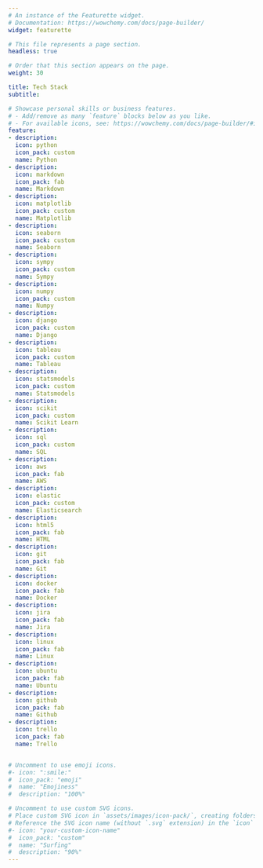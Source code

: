 ```yaml
---
# An instance of the Featurette widget.
# Documentation: https://wowchemy.com/docs/page-builder/
widget: featurette

# This file represents a page section.
headless: true

# Order that this section appears on the page.
weight: 30

title: Tech Stack
subtitle:

# Showcase personal skills or business features.
# - Add/remove as many `feature` blocks below as you like.
# - For available icons, see: https://wowchemy.com/docs/page-builder/#icons
feature:
- description:
  icon: python
  icon_pack: custom
  name: Python
- description:
  icon: markdown
  icon_pack: fab
  name: Markdown
- description:
  icon: matplotlib
  icon_pack: custom
  name: Matplotlib
- description:
  icon: seaborn
  icon_pack: custom
  name: Seaborn
- description:
  icon: sympy
  icon_pack: custom
  name: Sympy
- description:
  icon: numpy
  icon_pack: custom
  name: Numpy
- description:
  icon: django
  icon_pack: custom
  name: Django
- description:
  icon: tableau
  icon_pack: custom
  name: Tableau
- description:
  icon: statsmodels
  icon_pack: custom
  name: Statsmodels
- description:
  icon: scikit
  icon_pack: custom
  name: Scikit Learn
- description:
  icon: sql
  icon_pack: custom
  name: SQL
- description:
  icon: aws
  icon_pack: fab
  name: AWS
- description:
  icon: elastic
  icon_pack: custom
  name: Elasticsearch
- description:
  icon: html5
  icon_pack: fab
  name: HTML
- description:
  icon: git
  icon_pack: fab
  name: Git
- description:
  icon: docker
  icon_pack: fab
  name: Docker
- description:
  icon: jira
  icon_pack: fab
  name: Jira
- description:
  icon: linux
  icon_pack: fab
  name: Linux
- description:
  icon: ubuntu
  icon_pack: fab
  name: Ubuntu
- description:
  icon: github
  icon_pack: fab
  name: Github
- description:
  icon: trello
  icon_pack: fab
  name: Trello


# Uncomment to use emoji icons.
#- icon: ":smile:"
#  icon_pack: "emoji"
#  name: "Emojiness"
#  description: "100%"  

# Uncomment to use custom SVG icons.
# Place custom SVG icon in `assets/images/icon-pack/`, creating folders if necessary.
# Reference the SVG icon name (without `.svg` extension) in the `icon` field.
#- icon: "your-custom-icon-name"
#  icon_pack: "custom"
#  name: "Surfing"
#  description: "90%"
---
```

<script src='https://codepen.io/juliangarnier/pen/yMLaRG'></script>
<script src='https://cdn.jsdelivr.net/npm/animejs@3.0.1/lib/anime.min.js'></script>

<div class="anim">
  <svg xmlns="http://www.w3.org/2000/svg" viewBox="0 0 1100 800"><g fill="none" fill-rule="evenodd"><path stroke="#31B495" d="M781.02 488.77v69.78c0 1.08-.88 1.96-1.97 1.96l-135.12-.04c-1.09 0-2.6.62-3.38 1.39l-39.23 38.96a5.52 5.52 0 0 1-3.37 1.4h-75.38a1.97 1.97 0 0 1-1.97-1.97v-33.5"/><path stroke="#F4D21F" d="M674.88 355.57l45.54-45.24a5.42 5.42 0 0 0 1.39-3.35l-.06-10.38c0-1.08-.63-2.58-1.4-3.35l-43.38-43.07a1.94 1.94 0 0 1 0-2.77l82.83-82.25a5.52 5.52 0 0 1 3.37-1.4l44.94.1c1.08 0 2.6-.62 3.37-1.37L952.5 22.65"/><path stroke="#1AACA8" d="M507-76.68v265.47a4 4 0 0 0 4 3.99H566c1.08 0 1.97.88 1.97 1.96v147.5c0 1.08-.63 2.59-1.4 3.35l-47.9 47.4a5.45 5.45 0 0 0-1.4 3.34c0 2.25.64 3.76 1.4 4.53l53.82 53.26c.77.76 1.76 1.39 2.19 1.39.43 0 .79.88.79 1.96v70.17c0 1.07-.89 1.96-1.97 1.96l-85.81-.04c-1.09 0-2.6.62-3.38 1.39l-1.55 1.54a5.52 5.52 0 0 1-3.38 1.4h-9.29"/><path stroke="#1F8C43" d="M8 127.82v391.06a4.04 4.04 0 0 0 4 4.04L140.8 524"/><path stroke="#1AA5D0" d="M894.01 374l49.8-49.44a5.52 5.52 0 0 1 3.37-1.4h92.41c1.09 0 2.6.63 3.38 1.4l27.18 26.99"/><path stroke="#1AA5D0" d="M894.01 374l49.8-49.44a5.52 5.52 0 0 1 3.37-1.4h92.41c1.09 0 2.6.63 3.38 1.4l27.18 26.99"/><path stroke="#1F8C43" d="M755.16 213.9l70.82.04c1.08 0 2.6-.63 3.37-1.4l91.61-90.97a5.52 5.52 0 0 1 3.37-1.39h77.07l-71.29-72.13a5.45 5.45 0 0 1-1.4-3.35V16.87"/><path stroke="#9DCA40" d="M261.78-52.44l11.16 11.08c.77.77 1.4 2.28 1.4 3.35V-5L156.7 111.03l-85.4 84.8a5.45 5.45 0 0 0-1.4 3.35v100.67c0 1.08.89 1.96 1.97 1.96h50.4c1.09 0 1.98.88 1.98 1.96l.07 26.92c0 1.07.9 1.96 1.98 1.96l335.73.13c1.09 0 1.98.88 1.98 1.96v36.79l-42.99 43.78a5.52 5.52 0 0 1-3.37 1.4H385.2"/><path stroke="#DA5A98" d="M564.8 549.64v17.76c0 1.08-.64 2.59-1.4 3.35L382.28 750.6a5.52 5.52 0 0 1-3.38 1.39h-109.1c-1.09 0-1.97.88-1.97 1.96v23.37c0 1.07-.9 1.96-1.98 1.96h-83.54c-1.08 0-1.97.88-1.97 1.96v45.8c0 1.07.89 1.95 1.97 1.95h29.89c1.08 0 1.97.88 1.97 1.96v51.07c0 1.08.63 2.59 1.4 3.35l10.32 10.25c.77.76 2.29 1.39 3.37 1.39h111.77c1.09 0 1.34.62.57 1.39M482.82 656H630.9"/><path stroke="#E5683E" d="M440.53 245.87l-31.7 31.48a5.52 5.52 0 0 1-3.37 1.39h-62.37c-1.09 0-2.6.62-3.38 1.39l-2.68 3.66-264.59.02c-1.08 0-2.6-.63-3.37-1.4l-47.3-46.97a5.52 5.52 0 0 0-3.37-1.39h-57.47l-1.12-34.61c0-1.08-.63-2.59-1.4-3.35l-66.54-65.94"/><path stroke="#9F83B6" d="M705.31 221.73h7.83c1.09 0 2.6.63 3.37 1.4l45.8 45.6c.78.76 1.4 2.27 1.4 3.35v13.94c0 1.08.46 1.96 1.03 1.98.56 0 1.03.9 1.03 1.98v10.77l-.15 110.84c0 1.08-.89 1.96-1.98 1.96H628.32c-1.08 0-2.6-.63-3.37-1.4l-12.2-12.12a5.52 5.52 0 0 0-3.38-1.39h-46.18a2 2 0 0 0-2 1.96l-.17 26.74c0 1.08-.63 2.59-1.4 3.35l-8.82 8.76a5.52 5.52 0 0 1-3.37 1.39l-26.65-.06c-1.09 0-2.6.62-3.38 1.39l-48.1 47.78a5.52 5.52 0 0 1-3.38 1.39h-16.37l-79.45-.02c-1.09 0-2.6.63-3.36 1.39L220.71 639.06a5.47 5.47 0 0 1-3.35 1.4H31.06"/><path stroke="#BC6D21" d="M145.43 99.41L289.6 243.5c.77.76 2.29 1.39 3.37 1.39h146.76c1.09 0 2.6.62 3.38 1.39l31.93 31.71c.77.77 1.4 2.27 1.4 3.35V474.1c0 1.08-.63 2.59-1.4 3.35l-7.6 7.54a5.52 5.52 0 0 1-3.36 1.4h-20.62l-20.67 20.97-2.78 2.78L289.37 640a5.45 5.45 0 0 0-1.4 3.35l.16 177.85"/><path stroke="#DA1817" d="M318.82 380.62h94.88c1.09 0 2.6.63 3.38 1.39l14.97 14.87c.77.76 2.29 1.39 3.37 1.39h72.99c1.08 0 2.6.63 3.35 1.39l58.57 58.53c.77.77 2.27 1.4 3.35 1.4h103.37c1.08 0 1.97-.89 1.97-1.97v-14.7c0-1.09-.89-1.97-1.97-1.97l-6.7.02H630.1a1.97 1.97 0 0 1-1.97-1.96v-57c0-1.08-.63-2.59-1.4-3.35l-14.58-14.48a5.45 5.45 0 0 1-1.4-3.35v-17.3c0-1.07-.63-2.58-1.4-3.34L597 327.92a5.52 5.52 0 0 0-3.37-1.39h-17.4c-1.09 0-2.6-.62-3.38-1.39l-41.8-41.5a5.52 5.52 0 0 0-3.37-1.4h-41.34"/><path stroke="#9F9FA0"/><path stroke="#74BB63" d="M855.2 194.4h59.84c1.09 0 1.97.89 1.97 1.96v28.74c0 1.08.64 2.59 1.4 3.35l50.96 50.6c.77.76 1.4 2.27 1.4 3.35v101.47l105.2 104.27"/><path stroke="#DA5A98" d="M638.46 305.73L651 293.29c.77-.74.77-2 0-2.76l-31.35-31.13c-.76-.74-.76-2 0-2.76l18.53-18.4a5.52 5.52 0 0 1 3.37-1.39l160.41-.2 423.37 1.2c1.08 0 1.97.89 1.97 1.96v71.5"/><path stroke="#BC6D21" d="M438.61 486.03h-18.54c-1.08 0-2.6-.63-3.37-1.4l-74.94-74.41a5.52 5.52 0 0 0-3.37-1.4h-38.57c-1.08 0-2.6-.62-3.37-1.38l-47-46.68-36.58-.04-57 71.59a5.45 5.45 0 0 0-1.4 3.35v23.9"/><path stroke="#74BB63" d="M882.06 358.97l-46.92 46.6a5.52 5.52 0 0 1-3.38 1.39h-94.64c-1.09 0-2.6-.63-3.38-1.4l-30.6-30.33a5.52 5.52 0 0 0-3.36-1.4l-34.94.04c-1.08 0-2.6.63-3.37 1.4l-29.57 29.36a5.52 5.52 0 0 1-3.37 1.39l-14.55-14.35a5.63 5.63 0 0 0-3.42-1.4l-156.97-.25c-1.11 0-2.65.63-3.43 1.4l-27.85 27.61a5.52 5.52 0 0 1-3.38 1.4H-23.82l-88.65.2-12.44 12.35"/><path stroke="#2283BC" d="M292.9 643.74l59.56-59.12a5.52 5.52 0 0 1 3.37-1.39h23.93c1.08 0 2.6-.63 3.37-1.39l46.53-46.21a5.52 5.52 0 0 1 3.38-1.4h33.53l153.67-.01c1.08 0 1.97-.88 1.97-1.96V420.01c0-1.07-.63-2.58-1.4-3.35l-38.64-38.37a5.45 5.45 0 0 1-1.4-3.35v-51.52c0-1.08-.64-2.59-1.4-3.35L468.91 210.39a5.52 5.52 0 0 0-3.38-1.4l-180.49.2"/><path stroke="#DA5A98" d="M484.13 548.71h-37.09c-1.08 0-2.6.63-3.37 1.4l-69.02 68.54c-.77.76-.77 2 0 2.76l28.09 27.78c.77.76 2.29 1.39 3.37 1.39h62.41"/><path stroke="#31B495" d="M520.82 561.7v-4.74c0-1.08-.89-1.96-1.98-1.96h-13.21c-1.09 0-2.6-.62-3.37-1.39l-43.36-42.88a5.45 5.45 0 0 1-1.4-3.35v-190.4c0-1.08.63-2.6 1.4-3.36l20.89-20.74a5.45 5.45 0 0 0 1.4-3.35v-95.4c0-1.08-.63-2.58-1.4-3.35L292.4 4.7l-.6-40.88c0-1.08-.62-2.58-1.4-3.35L278.8-51.07"/><path stroke="#1EB2D8" d="M275.76 745h99.28c1.09 0 2.6-.63 3.38-1.4l174.33-172.75a5.52 5.52 0 0 1 3.38-1.4h46.75c1.08 0 2.6-.62 3.35-1.38l51.47-51.46a5.42 5.42 0 0 0 1.38-3.35V311.29c0-1.07-.63-2.58-1.4-3.35l-51.84-51.3a5.52 5.52 0 0 0-3.38-1.4h-17.95a1.97 1.97 0 0 1-1.97-1.95v-44.47c0-1.07-.89-1.96-1.97-1.96h-88.63a1.97 1.97 0 0 1-1.97-1.96v-19.2c0-1.07-.64-2.58-1.4-3.34L309.87 4.92"/><path stroke="#F4D21F" d="M1002.65 123.83H926.5c-1.08 0-2.6.62-3.37 1.39l-92.28 91.46a5.52 5.52 0 0 1-3.37 1.39l-131.87-.08c-1.09 0-2.6.63-3.37 1.37l-51.9 51.19c-.77.76-.77 2 0 2.76l21.22 21.1c.77.76 1.4 2.27 1.4 3.35v15.69"/><path stroke="#BE2F39" d="M672.51 437.64h54.25c1.08 0 2.6.63 3.37 1.4l49.04 48.7c.77.76 2.29 1.38 3.37 1.38h45.16c1.08 0 2.6-.62 3.37-1.39L914.39 405a5.52 5.52 0 0 1 3.37-1.4h42.22c1.08 0 2.6.63 3.37 1.4l100.8 100.1"/><path stroke="#E5683E" d="M672.51 434.31h55.63c1.08 0 2.6.63 3.37 1.4l49.14 48.8c.77.76 2.29 1.38 3.37 1.38l41.9-.04c1.08 0 2.6-.62 3.37-1.39l62.08-61.68a5.45 5.45 0 0 0 1.4-3.35l-.1-268.18c0-1.08-.63-2.59-1.4-3.35l-99.8-99.28a5.52 5.52 0 0 0-3.37-1.39H422.62c-1.08 0-2.6.63-3.37 1.4L260.28 206.3a5.52 5.52 0 0 1-3.38 1.39H127.3c-1.08 0-2.6.62-3.37 1.39l-36.71 36.45a5.45 5.45 0 0 0-1.4 3.35v185.1"/><path stroke="#1EB2D8" d="M410.1 713.73l17.53 17.42c.77.76 2.29 1.39 3.37 1.39h42.02c1.09 0 2.6-.63 3.37-1.4l26.02-25.83 123.2-.31"/><path/><path stroke="#2283BC" d="M307.34 907.08c.77-.77.52-1.4-.57-1.4H108.29a1.97 1.97 0 0 1-1.98-1.95V743.59c0-1.08.9-1.96 1.98-1.96h264.38c1.09 0 2.6-.63 3.38-1.4l23.75-23.58c.77-.76.77-2 0-2.76l-80.84-80.1c-.77-.76-.51-1.4.57-1.4h137.53c1.09 0 2.6-.62 3.38-1.38l53.63-53.26a5.52 5.52 0 0 1 3.37-1.4l88.57-.2c1.09 0 2.6-.62 3.38-1.38l55.6-55.22a5.45 5.45 0 0 0 1.4-3.35V409.93c0-1.08.9-1.96 1.98-1.96h29c1.08 0 2.6-.63 3.37-1.4l43.32-43.01a5.52 5.52 0 0 1 3.37-1.4h6.11c1.09 0 2.6-.62 3.38-1.38l53.12-52.76a5.52 5.52 0 0 1 3.37-1.39h13.6c1.08 0 2.6.63 3.37 1.4L892.79 370c.77.77 2.29 1.4 3.37 1.4h74.06c1.08 0 2.6.62 3.37 1.38l93.97 93.5"/><path stroke="#E6632A" d="M647.56 429.46v-33.62c0-1.08-.63-2.59-1.4-3.35l-31.45-31.22a5.52 5.52 0 0 0-3.37-1.4h-36.87c-1.08 0-2.6.63-3.37 1.4l-74.35 73.83a5.52 5.52 0 0 1-3.37 1.39H440.9a1.97 1.97 0 0 1-1.98-1.96v-71.5c0-1.08-.88-1.96-1.97-1.96H9.3c-1.08 0-2.6.63-3.37 1.4l-37.9 37.62a5.52 5.52 0 0 1-3.37 1.4h-57c-1.1 0-2.61.62-3.38 1.38l-13.2 13.1a5.52 5.52 0 0 1-3.37 1.4h-13.2"/><path stroke="#F4D21F" d="M219.9 357h144.49l76.54.13c1.08 0 1.97.88 1.97 1.96v71.7c0 1.08.89 1.96 1.97 1.96h46.36c1.08 0 2.6-.63 3.37-1.4l74.35-74a5.52 5.52 0 0 1 3.37-1.4h192.33c1.09 0 2.6-.62 3.37-1.38l43.58-43.28a5.52 5.52 0 0 1 3.37-1.39h10.6c1.08 0 2.6.63 3.37 1.4l62.65 62.2c.77.77 2.29 1.4 3.37 1.4h73.87c1.09 0 2.6.63 3.38 1.4l94.12 93.47 9.27.57c.84 0 2.17-.62 2.93-1.39l104.08-89.36a1.97 1.97 0 0 1 2.78 0l6.3 6.25"/><path stroke="#9DCA40" d="M599.92 564.19a6.6 6.6 0 0 0 4.04-1.67l47.94-47.6a6.5 6.5 0 0 0 1.67-4.01V313.84c0-1.3-.75-3.1-1.67-4.02l-47.94-47.6a6.6 6.6 0 0 0-4.04-1.66h-97.84a6.6 6.6 0 0 0-4.05 1.66l-47.93 47.6a6.5 6.5 0 0 0-1.68 4.02v197.07c0 1.29.75 3.1 1.68 4.01l47.93 47.6a6.6 6.6 0 0 0 4.05 1.67h97.84z"/><path stroke="#1EB2D8" d="M648.25 527.17v33.3c0 1.08-.63 2.58-1.4 3.35l-87.37 86.76c-.77.76-.51 1.39.57 1.39h70.82"/><path stroke="#BC6D21" d="M476.04 273.32v-18.86c0-1.08-.63-2.59-1.4-3.35l-30.9-30.68a5.52 5.52 0 0 0-3.37-1.4H274.62"/><path stroke="#9F83B6" d="M923.43 372.6V119.09c0-1.07-.64-2.58-1.4-3.34L757.4-47.74a5.52 5.52 0 0 0-3.37-1.39H351.57c-1.09 0-2.6.63-3.38 1.4L310.5-10.3"/><path stroke="#ED8E3F" d="M317-49.77L304.42-37.3a5.58 5.58 0 0 0-1.42 3.35l-.36 21.45a5.3 5.3 0 0 0 1.36 3.35L493.36 178.9c.77.76 1.4 2.27 1.4 3.35v18.41c0 1.08.89 1.96 1.97 1.96h87.86c1.09 0 1.98.88 1.98 1.96v34.67c0 1.08.88 1.96 1.97 1.96h23.3c1.08 0 2.6.63 3.37 1.4l46.16 45.83c.77.77 1.4 2.28 1.4 3.35v138.64l.07 84.4c0 1.08-.63 2.6-1.38 3.35l-53.63 53.27a5.52 5.52 0 0 1-3.37 1.39H557.9c-1.08 0-2.6.63-3.37 1.39L380.57 746.98a5.52 5.52 0 0 1-3.38 1.39H112.47c-1.09 0-1.97.88-1.97 1.96v93.24c0 1.08-.9 1.96-1.98 1.96h-224.54"/><path stroke="#DA5A98" d="M415.07 612.97l63.3-62.86a5.52 5.52 0 0 1 3.37-1.4h124.67c1.08 0 2.6-.6 3.37-1.37l28.23-27.83a5.35 5.35 0 0 0 1.4-3.33V478.2c0-1.07.89-1.96 1.97-1.96H694c1.09 0 1.97-.88 1.97-1.95v-52.11c0-1.08.64-2.59 1.4-3.35l29.57-29.37a5.45 5.45 0 0 0 1.4-3.35v-76c0-1.08.9-1.96 1.98-1.96h37.9a4 4 0 0 0 4-4v-29.3c0-1.08.63-2.59 1.4-3.35l35.35-35"/><path stroke="#1AA5D0" d="M893.1 374.7L847.5 420a5.52 5.52 0 0 1-3.37 1.38H618.66c-1.09 0-2.6-.62-3.37-1.39l-81.65-81.08a5.52 5.52 0 0 0-3.37-1.39H384.49c-1.08 0-2.6.63-3.37 1.4l-17.14 17.02"/><path stroke="#55B549" d="M288.52 640.2h-46.9c-1.09 0-1.98.88-1.98 1.95v26.65c0 1.07-.89 1.95-1.97 1.95h-89.32"/><path stroke="#D3C452" d="M281.34 229.6l9.65 9.59c.77.76 2.29 1.39 3.37 1.39l146.76-.2c1.09 0 2.6.63 3.38 1.37l115.95 114c.77.76.77 1.99 0 2.75l-37.2 37.05a1.96 1.96 0 0 0 0 2.78l49.62 49.28c.77.77 2.3 1.4 3.38 1.4h138.28c1.08 0 2.6.62 3.37 1.39l37.26 37c.77.76 2.3 1.4 3.38 1.4h21.7"/><path stroke="#9DCA40" d="M-116.02 841.87h216.77c1.09 0 1.97-.89 1.97-1.96v-99.83c0-1.08.9-1.96 1.98-1.96h266.24c1.08 0 2.6-.62 3.37-1.39l20.18-20.04c.77-.76.77-2.02 0-2.76l-78.7-78.2a5.45 5.45 0 0 1-1.4-3.35v-1.57c0-1.07.88-1.96 1.97-1.96l139.22.02c1.09 0 2.6-.62 3.38-1.39l53.7-53.48a4.86 4.86 0 0 1 2.8-1.39c.76 0 1.41-.88 1.41-1.96v-6.62"/><path stroke="#B00D7C" d="M317.92 257.82l73.16 72.65c.77.77 1.4 2.27 1.4 3.35v45.25c0 1.08.63 2.59 1.4 3.35l12.02 11.93c.77.77 2.28 1.4 3.37 1.4h9.86c1.09 0 2.6-.63 3.38-1.4l6.29-6.25a5.52 5.52 0 0 1 3.37-1.39h85.81c1.08 0 2.6-.62 3.37-1.39l63.1-62.66a5.52 5.52 0 0 1 3.38-1.4h161.56c1.08 0 1.97.89 1.97 1.96v178.66c0 1.07-.63 2.58-1.4 3.35l-11.42 11.34a5.52 5.52 0 0 1-3.38 1.39H529.03a1.97 1.97 0 0 1-1.98-1.96v-73.07c0-1.07-.88-1.96-1.97-1.96h-88.26a1.97 1.97 0 0 1-1.97-1.95V406.5c0-1.08-.89-1.96-1.97-1.96-1.99 0-3.5-.63-4.28-1.4l-7.44-7.38"/><path stroke="#DA5A98" d="M650.42-78.35v211.36c0 1.08.63 2.59 1.4 3.35l46.73 46.4c.77.77 1.4 2.28 1.4 3.36v35.79l-2.49-.14c-.75 0-1.97.63-2.74 1.4l-18.32 18.19a5.45 5.45 0 0 0-1.4 3.35v116.95c0 1.07.63 2.58 1.38 3.35l46.53 46.58a5.42 5.42 0 0 1 1.38 3.35l-.02 30.34c0 1.08-.63 2.59-1.4 3.35l-4.91 4.88a5.52 5.52 0 0 1-3.37 1.4H599.52c-1.08 0-1.97.87-1.97 1.95v36c0 1.08-.89 1.96-1.97 1.96h-92.71c-1.09 0-2.6.63-3.38 1.4l-19.58 19.45a5.52 5.52 0 0 1-3.38 1.39h-63.61"/><path stroke="#1EB2D8" d="M281.48 745v84.33c0 1.08-.89 1.96-1.97 1.96h-57.48c-1.09 0-1.98.88-1.98 1.96v10.36c0 1.08-.88 1.96-1.97 1.96H110.52"/><path stroke="#F5C739" d="M10.95 362.32l113.4 112.62c.78.77 2.3 1.4 3.38 1.4h36.12c1.08 0 2.6.62 3.37 1.38l205.45 204.03c.77.76 2.29 1.39 3.37 1.39l62.74.03h29.53c1.09 0 2.6.63 3.37 1.4l16.36 16.23c.77.77 2.29 1.4 3.37 1.4h134.34"/><path stroke="#31B495" d="M275.82 590.44l24.44-24.27a5.52 5.52 0 0 1 3.37-1.4h121.52c1.08 0 2.6.63 3.37 1.4l34.32 34.08c.77.77 2.3 1.4 3.38 1.4h54.36"/><path stroke="#AD7D20" d="M633.41 278.74l-21.36-21.22a5.45 5.45 0 0 1-1.4-3.35V-78.58"/><path stroke="#1F8C43" d="M754.4 192.02v20.11c0 1.08-.9 1.96-1.98 1.96h-94.49c-1.08 0-2.6.63-3.37 1.4l-50.28 49.93a5.45 5.45 0 0 0-1.4 3.35v56.41c0 1.08.63 2.59 1.4 3.35l10.63 10.56c.77.76 1.4 2.27 1.4 3.35v121.45c0 1.08-.89 1.96-1.97 1.96H429.6c-1.08 0-2.6-.62-3.37-1.39l-21.2-21.06-15.77 14.8a5.52 5.52 0 0 1-3.37 1.38H282.15c-1.08 0-2.6.63-3.37 1.37l-62.1 61.3a5.5 5.5 0 0 1-3.37 1.37h-69.85c-1.09 0-2.6.63-3.37 1.4l-68.22 67.73a5.52 5.52 0 0 1-3.37 1.4H34.1c-1.09 0-2.6.62-3.38 1.38l-61.64 61.22a5.45 5.45 0 0 0-1.4 3.35v98.02c0 1.08-.89 1.96-1.97 1.96h-30.76c-1.08 0-2.6.63-3.37 1.4l-48.29 47.95"/><path stroke="#74BB63" d="M184.55 422.03v34.09c0 1.07-.63 2.58-1.4 3.35l-56.48 55.88a5.52 5.52 0 0 1-3.37 1.4H-34.6"/><path stroke="#E5683E" d="M980.12 416.59l-15.05-14.95a5.52 5.52 0 0 0-3.38-1.4h-46.04c-1.08 0-2.6.63-3.37 1.4l-14.5 14.4c-.77.76-1.4.5-1.4-.57v-34.93c0-1.08-.63-2.58-1.4-3.35l-2.48-2.47"/><path stroke="#DA5A98" d="M826.77 238.25v54.43c0 1.08.63 2.59 1.4 3.35l86.38 85.78c.77.77 2.29 1.4 3.37 1.4h98.61c1.09 0 2.6-.63 3.36-1.4l22.6-22.8a5.47 5.47 0 0 1 3.36-1.39h106.38c1.08 0 1.97-.88 1.97-1.96l.04-95.24c0-1.08.89-1.96 1.97-1.96h39.02c1.09 0 1.97.88 1.97 1.96v48.1"/><path stroke="#E6632A" d="M12.87 361.05h-5c-1.1 0-2.61-.63-3.38-1.4l-17.72-17.58a5.52 5.52 0 0 0-3.37-1.4h-16.9c-1.09 0-2.6-.62-3.38-1.38l-55.64-55.26a5.52 5.52 0 0 0-3.38-1.4h-15.19"/><path stroke="#3EB373" d="M959.23 126.08l19.2 19.06c.76.76 2.28 1.39 3.36 1.39h177.42c1.09 0 1.97.88 1.97 1.96v100.84a3 3 0 0 0 3 3h36.42c1.08 0 1.97.88 1.97 1.96v54.65"/><path stroke="#2765B0" d="M33.17 798.75h242.12c1.08 0 1.97-.88 1.97-1.96V672.9c0-1.08-.89-1.96-1.97-1.96h-30.12a1.97 1.97 0 0 1-1.98-1.96v-26.76c0-1.07-.88-1.96-1.97-1.96h-20.87"/><path stroke="#EB9D12" d="M458.48 496.1h9.55c1.09 0 2.6-.63 3.37-1.4l48.23-47.83a5.52 5.52 0 0 1 3.38-1.39h24.26c1.08 0 2.6.63 3.37 1.39l23.26 23.1c.77.76 2.29 1.39 3.37 1.39h111.06c1.09 0 1.97-.88 1.97-1.96v-54.46c0-1.08-.63-2.59-1.4-3.33l-20.35-20.04-2.8-2.76-1.17-1.16a5.52 5.52 0 0 0-3.37-1.39h-11.66a1.97 1.97 0 0 1-1.97-1.96V310.6c0-1.08.88-1.96 1.97-1.96h77.38"/><path stroke="#9DCA40" d="M-34.94 402.19v111.19c0 1.07.63 2.58 1.4 3.35l49.06 48.71c.76.77 2.28 1.4 3.37 1.4h21.8c1.08 0 2.6.62 3.37 1.39l113 112.22c.78.77 2.3 1.4 3.38 1.4h170.6c1.08 0 1.97.87 1.97 1.95v60.41"/></g></svg>
</div>

<style>

.anim, .anim svg {
  position: relative;
  width: 1000%;
  height: 1000%;
}
.anim path {
  stroke-width: 1;
}
</style>


<script>
var pathEls = document.querySelectorAll('path');
for (var i = 0; i < pathEls.length; i++) {
  var pathEl = pathEls[i];
  var offset = anime.setDashoffset(pathEl);
  pathEl.setAttribute('stroke-dashoffset', offset);
  anime({
    targets: pathEl,
    strokeDashoffset: [offset, 0],
    duration: anime.random(1000, 3000),
    delay: anime.random(0, 2000),
    loop: true,
    direction: 'alternate',
    easing: 'easeInOutSine',
    autoplay: true
  });
}
</script>